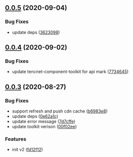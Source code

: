 ## [0.0.5](https://github.com/serverless-components/tencent-cdn/compare/v0.0.4...v0.0.5) (2020-09-04)


### Bug Fixes

* update deps ([3623098](https://github.com/serverless-components/tencent-cdn/commit/362309849a603e5318d1820f6b1e797f1ae41681))

## [0.0.4](https://github.com/serverless-components/tencent-cdn/compare/v0.0.3...v0.0.4) (2020-09-02)


### Bug Fixes

* update tencnet-component-toolkit for api mark ([7734645](https://github.com/serverless-components/tencent-cdn/commit/77346454121e4cb37df471b07c2601ed5b830f56))

## [0.0.3](https://github.com/serverless-components/tencent-cdn/compare/v0.0.2...v0.0.3) (2020-08-27)


### Bug Fixes

* support refresh and push cdn cache ([b6983e8](https://github.com/serverless-components/tencent-cdn/commit/b6983e87dc1d20c8b431596201c73853cd5cfb34))
* update deps ([0e62a1c](https://github.com/serverless-components/tencent-cdn/commit/0e62a1ca726d6e7cd1a606c141b3176377cfbeb9))
* update error message ([7d7cffe](https://github.com/serverless-components/tencent-cdn/commit/7d7cffe2a7290a6ca575652a6e461ab8d7eb714e))
* update toolkit verison ([00f02ee](https://github.com/serverless-components/tencent-cdn/commit/00f02ee0988c412b07c2bbb8cd8b04be85ba1d03))


### Features

* init v2 ([fd12f12](https://github.com/serverless-components/tencent-cdn/commit/fd12f1218a6b5ff63a1373231d9ceef63f00db5b))
